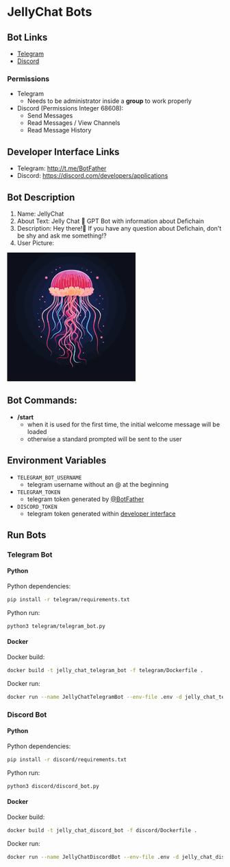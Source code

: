 # JellyChat Bots

## Bot Links

- [Telegram](http://t.me/DefichainJellyChatBot)
- [Discord](https://discord.com/api/oauth2/authorize?client_id=1132019055805599908&permissions=68608&scope=bot)

### Permissions

- Telegram
  - Needs to be administrator inside a **group** to work properly
- Discord (Permissions Integer 68608):
  - Send Messages
  - Read Messages / View Channels
  - Read Message History

## Developer Interface Links

- Telegram: http://t.me/BotFather
- Discord: https://discord.com/developers/applications

## Bot Description

1. Name: JellyChat
2. About Text: Jelly Chat 🪼 GPT Bot with information about Defichain
3. Description: Hey there!🪼 If you have any question about Defichain, don't be shy and ask me something⁉️
4. User Picture: 

<img src="profile_picture.svg" alt="Bild" width="300">

## Bot Commands:

- **/start**
  - when it is used for the first time, the initial welcome message will be loaded
  - otherwise a standard prompted will be sent to the user

## Environment Variables
- `TELEGRAM_BOT_USERNAME`
  - telegram username without an @ at the beginning
- `TELEGRAM_TOKEN`
  - telegram token generated by [@BotFather](http://t.me/BotFather)
- `DISCORD_TOKEN`
  - telegram token generated within [developer interface](https://discord.com/developers/applications)

## Run Bots

### Telegram Bot

#### Python

Python dependencies:
```bash
pip install -r telegram/requirements.txt
```

Python run:
```bash
python3 telegram/telegram_bot.py
```

#### Docker

Docker build:
```bash
docker build -t jelly_chat_telegram_bot -f telegram/Dockerfile .
```
Docker run:
```bash
docker run --name JellyChatTelegramBot --env-file .env -d jelly_chat_telegram_bot
```

### Discord Bot

#### Python

Python dependencies:
```bash
pip install -r discord/requirements.txt
```

Python run:
```bash
python3 discord/discord_bot.py
```

#### Docker

Docker build:
```bash
docker build -t jelly_chat_discord_bot -f discord/Dockerfile .
```
Docker run:
```bash
docker run --name JellyChatDiscordBot --env-file .env -d jelly_chat_discord_bot
```